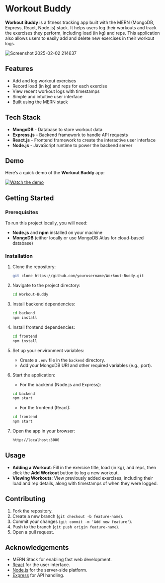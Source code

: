 # Workout Buddy

**Workout Buddy** is a fitness tracking app built with the MERN (MongoDB, Express, React, Node.js) stack. It helps users log their workouts and track the exercises they perform, including load (in kg) and reps. This application also allows users to easily add and delete new exercises in their workout logs.

![Screenshot 2025-02-02 214637](https://github.com/user-attachments/assets/7efbc5fc-fbe7-420f-a70c-5e9a8370800b)

## Features
- Add and log workout exercises
- Record load (in kg) and reps for each exercise
- View recent workout logs with timestamps
- Simple and intuitive user interface
- Built using the MERN stack

## Tech Stack
- **MongoDB** - Database to store workout data
- **Express.js** - Backend framework to handle API requests
- **React.js** - Frontend framework to create the interactive user interface
- **Node.js** - JavaScript runtime to power the backend server

## Demo

Here’s a quick demo of the **Workout Buddy** app:

[![Watch the demo](https://github.com/user-attachments/assets/4155ed2a-6c32-44e7-b775-7f2fafb288b5)](https://vimeo.com/1052780587/c2f50fa479)

## Getting Started

### Prerequisites
To run this project locally, you will need:
- **Node.js** and **npm** installed on your machine
- **MongoDB** (either locally or use MongoDB Atlas for cloud-based database)

### Installation

1. Clone the repository:

    ```bash
    git clone https://github.com/yourusername/Workout-Buddy.git
    ```

2. Navigate to the project directory:

    ```bash
    cd Workout-Buddy
    ```

3. Install backend dependencies:

    ```bash
    cd backend
    npm install
    ```

4. Install frontend dependencies:

    ```bash
    cd frontend
    npm install
    ```

5. Set up your environment variables:
   - Create a `.env` file in the `backend` directory.
   - Add your MongoDB URI and other required variables (e.g., port).

6. Start the application:
    - For the backend (Node.js and Express):

    ```bash
    cd backend
    npm start
    ```

    - For the frontend (React):

    ```bash
    cd frontend
    npm start
    ```

7. Open the app in your browser:

    ```bash
    http://localhost:3000
    ```

## Usage

- **Adding a Workout**: Fill in the exercise title, load (in kg), and reps, then click the **Add Workout** button to log a new workout.
- **Viewing Workouts**: View previously added exercises, including their load and rep details, along with timestamps of when they were logged.

## Contributing

1. Fork the repository.
2. Create a new branch (`git checkout -b feature-name`).
3. Commit your changes (`git commit -m 'Add new feature'`).
4. Push to the branch (`git push origin feature-name`).
5. Open a pull request.

## Acknowledgements

- MERN Stack for enabling fast web development.
- [React](https://reactjs.org/) for the user interface.
- [Node.js](https://nodejs.org/en/) for the server-side platform.
- [Express](https://expressjs.com/) for API handling.
